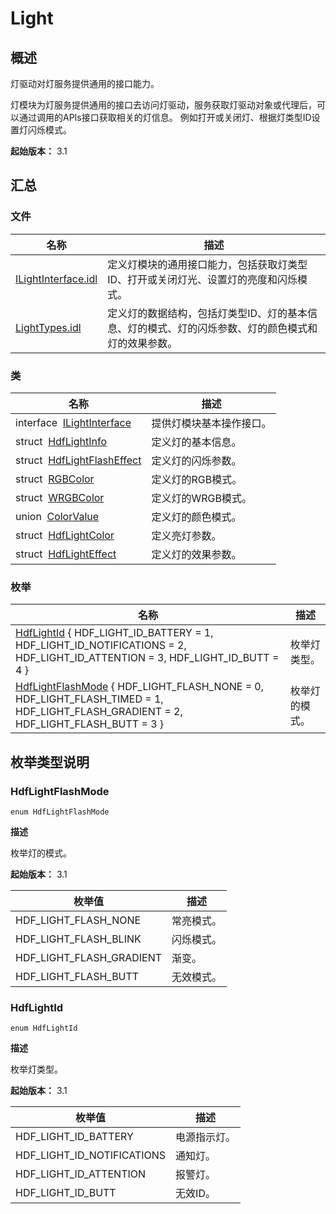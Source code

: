 # Light


## 概述

灯驱动对灯服务提供通用的接口能力。

灯模块为灯服务提供通用的接口去访问灯驱动，服务获取灯驱动对象或代理后，可以通过调用的APIs接口获取相关的灯信息。 例如打开或关闭灯、根据灯类型ID设置灯闪烁模式。

**起始版本：** 3.1


## 汇总


### 文件

| 名称 | 描述 | 
| -------- | -------- |
| [ILightInterface.idl](_i_light_interface_8idl.md) | 定义灯模块的通用接口能力，包括获取灯类型ID、打开或关闭灯光、设置灯的亮度和闪烁模式。 | 
| [LightTypes.idl](_light_types_8idl.md) | 定义灯的数据结构，包括灯类型ID、灯的基本信息、灯的模式、灯的闪烁参数、灯的颜色模式和灯的效果参数。 | 


### 类

| 名称 | 描述 | 
| -------- | -------- |
| interface&nbsp;&nbsp;[ILightInterface](interface_i_light_interface_v10.md) | 提供灯模块基本操作接口。 | 
| struct&nbsp;&nbsp;[HdfLightInfo](_hdf_light_info_v10.md) | 定义灯的基本信息。 | 
| struct&nbsp;&nbsp;[HdfLightFlashEffect](_hdf_light_flash_effect_v10.md) | 定义灯的闪烁参数。 | 
| struct&nbsp;&nbsp;[RGBColor](_r_g_b_color_v10.md) | 定义灯的RGB模式。 | 
| struct&nbsp;&nbsp;[WRGBColor](_w_r_g_b_color_v10.md) | 定义灯的WRGB模式。 | 
| union&nbsp;&nbsp;[ColorValue](union_color_value_v10.md) | 定义灯的颜色模式。 | 
| struct&nbsp;&nbsp;[HdfLightColor](_hdf_light_color_v10.md) | 定义亮灯参数。 | 
| struct&nbsp;&nbsp;[HdfLightEffect](_hdf_light_effect_v10.md) | 定义灯的效果参数。 | 


### 枚举

| 名称 | 描述 | 
| -------- | -------- |
| [HdfLightId](#hdflightid) { HDF_LIGHT_ID_BATTERY = 1, HDF_LIGHT_ID_NOTIFICATIONS = 2, HDF_LIGHT_ID_ATTENTION = 3, HDF_LIGHT_ID_BUTT = 4 } | 枚举灯类型。 | 
| [HdfLightFlashMode](#hdflightflashmode) { HDF_LIGHT_FLASH_NONE = 0, HDF_LIGHT_FLASH_TIMED = 1, HDF_LIGHT_FLASH_GRADIENT = 2, HDF_LIGHT_FLASH_BUTT = 3 } | 枚举灯的模式。 | 


## 枚举类型说明


### HdfLightFlashMode

```
enum HdfLightFlashMode
```

**描述**

枚举灯的模式。

**起始版本：** 3.1

| 枚举值 | 描述 | 
| -------- | -------- |
| HDF_LIGHT_FLASH_NONE | 常亮模式。 | 
| HDF_LIGHT_FLASH_BLINK | 闪烁模式。 | 
| HDF_LIGHT_FLASH_GRADIENT | 渐变。 | 
| HDF_LIGHT_FLASH_BUTT | 无效模式。 | 


### HdfLightId

```
enum HdfLightId
```

**描述**

枚举灯类型。

**起始版本：** 3.1

| 枚举值 | 描述 | 
| -------- | -------- |
| HDF_LIGHT_ID_BATTERY | 电源指示灯。 | 
| HDF_LIGHT_ID_NOTIFICATIONS | 通知灯。 | 
| HDF_LIGHT_ID_ATTENTION | 报警灯。 | 
| HDF_LIGHT_ID_BUTT | 无效ID。 | 

